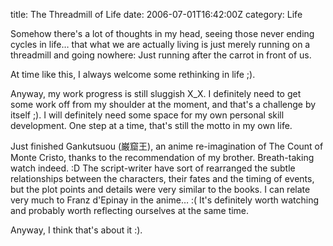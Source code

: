 title: The Threadmill of Life
date: 2006-07-01T16:42:00Z
category: Life

Somehow there's a lot of thoughts in my head, seeing those never ending cycles in life… that what we are actually living is just merely running on a threadmill and going nowhere: Just running after the carrot in front of us.

At time like this, I always welcome some rethinking in life ;).

Anyway, my work progress is still sluggish X\_X. I definitely need to get some work off from my shoulder at the moment, and that's a challenge by itself ;). I will definitely need some space for my own personal skill development. One step at a time, that's still the motto in my own life.

Just finished Gankutsuou (巌窟王), an anime re-imagination of The Count of Monte Cristo, thanks to the recommendation of my brother. Breath-taking watch indeed. :D The script-writer have sort of rearranged the subtle relationships between the characters, their fates and the timing of events, but the plot points and details were very similar to the books. I can relate very much to Franz d'Epinay in the anime… :( It's definitely worth watching and probably worth reflecting ourselves at the same time.

Anyway, I think that's about it :).
